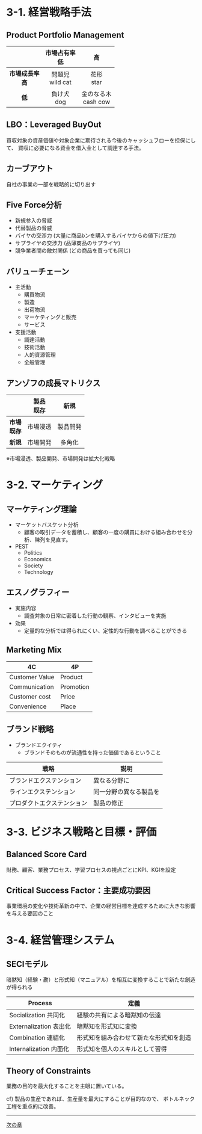 # 3-1. 経営戦略手法

## Product Portfolio Management

| | 市場占有率<br>低 | 高|
|:---:|:---:|:---:|
|<b>市場成長率<br/>高</b>| 問題児<br/>wild cat | 花形<br/>star |
|<b>低</b>| 負け犬<br/>dog | 金のなる木<br/>cash cow |

## LBO：Leveraged BuyOut
買収対象の資産価値や対象企業に期待される今後のキャッシュフローを担保にして、
買収に必要になる資金を借入金として調達する手法。

## カーブアウト
自社の事業の一部を戦略的に切り出す

## Five Force分析
- 新規参入の脅威
- 代替製品の脅威
- バイヤの交渉力 (大量に商品bンを購入するバイヤからの値下げ圧力)
- サプライヤの交渉力 (品薄商品のサプライヤ)
- 競争業者間の敵対関係 (どの商品を買っても同じ)

## バリューチェーン
- 主活動
  - 購買物流
  - 製造
  - 出荷物流
  - マーケティングと販売
  - サービス
- 支援活動
  - 調達活動
  - 技術活動
  - 人的資源管理
  - 全般管理

## アンゾフの成長マトリクス

| | 製品<br>既存 | 新規|
|:---:|:---:|:---:|
|<b>市場<br/>既存</b>| 市場浸透 | 製品開発 |
|<b>新規</b>| 市場開発 | 多角化 |

※市場浸透、製品開発、市場開発は拡大化戦略

# 3-2. マーケティング

## マーケティング理論
- マーケットバスケット分析
  - 顧客の取引データを蓄積し、顧客の一度の購買における組み合わせを分析、陳列を見直す。
- PEST
  - Politics
  - Economics
  - Society
  - Technology
  
## エスノグラフィー
- 実施内容
  - 調査対象の日常に密着した行動の観察、インタビューを実施
- 効果
  - 定量的な分析では得られにくい、定性的な行動を調べることができる

## Marketing Mix
| 4C | 4P |
|--|--|
| Customer Value|Product|
|Communication|Promotion|
|Customer cost | Price|
|Convenience|Place|

## ブランド戦略
- ブランドエクイティ
  - ブランドそのものが流通性を持った価値であるということ

| 戦略 | 説明 |
|--|--|
|ブランドエクステンション|異なる分野に|
|ラインエクステンション|同一分野の異なる製品を|
|プロダクトエクステンション|製品の修正|

# 3-3. ビジネス戦略と目標・評価

## Balanced Score Card
財務、顧客、業務プロセス、学習プロセスの視点ごとにKPI、KGIを設定

## Critical Success Factor：主要成功要因
事業環境の変化や技術革新の中で、企業の経営目標を達成するために大きな影響を与える要因のこと

# 3-4. 経営管理システム

## SECIモデル
暗黙知（経験・勘）と形式知（マニュアル）を相互に変換することで新たな創造が得られる

|Process|定義|
|---|---|
|Socialization 共同化|経験の共有による暗黙知の伝達|
|Externalization 表出化|暗黙知を形式知に変換|
|Combination 連結化|形式知を組み合わせて新たな形式知を創造|
|Internalization 内面化|形式知を個人のスキルとして習得|

## Theory of Constraints
業務の目的を最大化することを主眼に置いている。

cf) 製品の生産であれば、生産量を最大にすることが目的なので、
ボトルネック工程を重点的に改善。


---
[次の章](./04_TechnologyStrategy.md)
